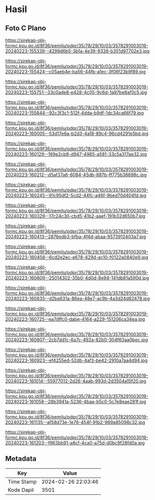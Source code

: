 # Hasil

## Foto C Plano

https://sirekap-obj-formc.kpu.go.id/8f36/pemilu/pdpr/35/78/29/10/03/3578291003019-20240223-155339--4299d6b5-3b1a-4e39-9338-b351d97702e3.jpg

https://sirekap-obj-formc.kpu.go.id/8f36/pemilu/pdpr/35/78/29/10/03/3578291003019-20240223-155424--c05aeb4e-ba56-44fb-a1ec-3f08f23b9f89.jpg

https://sirekap-obj-formc.kpu.go.id/8f36/pemilu/pdpr/35/78/29/10/03/3578291003019-20240223-155751--33c0ade8-e428-4c05-9c6d-1a97be8af0c5.jpg

https://sirekap-obj-formc.kpu.go.id/8f36/pemilu/pdpr/35/78/29/10/03/3578291003019-20240223-155844--92c3f3c1-512f-4dda-b9df-1dc34ca66f79.jpg

https://sirekap-obj-formc.kpu.go.id/8f36/pemilu/pdpr/35/78/29/10/03/3578291003019-20240223-160005--53d17e6a-b2d3-4a18-89c4-96cd4291e5bd.jpg

https://sirekap-obj-formc.kpu.go.id/8f36/pemilu/pdpr/35/78/29/10/03/3578291003019-20240223-160129--169e2cb9-d947-4985-a581-33c5a317ae32.jpg

https://sirekap-obj-formc.kpu.go.id/8f36/pemilu/pdpr/35/78/29/10/03/3578291003019-20240223-160212--d5af37a6-6084-45db-887b-ff775b38698c.jpg

https://sirekap-obj-formc.kpu.go.id/8f36/pemilu/pdpr/35/78/29/10/03/3578291003019-20240223-160245--91c95df2-5cd2-44fc-a46f-9bed70d404fd.jpg

https://sirekap-obj-formc.kpu.go.id/8f36/pemilu/pdpr/35/78/29/10/03/3578291003019-20240223-160329--17c24c30-cbd5-41b2-aaef-191b32d650b7.jpg

https://sirekap-obj-formc.kpu.go.id/8f36/pemilu/pdpr/35/78/29/10/03/3578291003019-20240223-160413--2876edb3-bfba-4f4d-abaa-9573912403a7.jpg

https://sirekap-obj-formc.kpu.go.id/8f36/pemilu/pdpr/35/78/29/10/03/3578291003019-20240223-160458--6cd2e2ec-e678-429d-ac10-f0122a0840e9.jpg

https://sirekap-obj-formc.kpu.go.id/8f36/pemilu/pdpr/35/78/29/10/03/3578291003019-20240223-160609--25014302-35b0-4d0d-8e94-141db81a590d.jpg

https://sirekap-obj-formc.kpu.go.id/8f36/pemilu/pdpr/35/78/29/10/03/3578291003019-20240223-160635--d2ba631a-86ea-48e7-ac9b-4a3d24d82478.jpg

https://sirekap-obj-formc.kpu.go.id/8f36/pemilu/pdpr/35/78/29/10/03/3578291003019-20240223-160725--ea7dffc0-dabe-4164-a229-151206ca34ea.jpg

https://sirekap-obj-formc.kpu.go.id/8f36/pemilu/pdpr/35/78/29/10/03/3578291003019-20240223-160807--2cb7dd1c-6a7c-492a-82b0-304f63aa0bec.jpg

https://sirekap-obj-formc.kpu.go.id/8f36/pemilu/pdpr/35/78/29/10/03/3578291003019-20240223-160923--ef4255ed-52db-4af3-be42-2910a7aa4d94.jpg

https://sirekap-obj-formc.kpu.go.id/8f36/pemilu/pdpr/35/78/29/10/03/3578291003019-20240223-161014--55977012-2d26-4aab-993d-2d3504a15f20.jpg

https://sirekap-obj-formc.kpu.go.id/8f36/pemilu/pdpr/35/78/29/10/03/3578291003019-20240223-161058--28b3941a-5236-4baa-b5c0-5c7e8eae281f.jpg

https://sirekap-obj-formc.kpu.go.id/8f36/pemilu/pdpr/35/78/29/10/03/3578291003019-20240223-161135--af58d73e-1e76-454f-91b2-989a85098c32.jpg

https://sirekap-obj-formc.kpu.go.id/8f36/pemilu/pdpr/35/78/29/10/03/3578291003019-20240223-161203--f963bb91-a8cf-4ca0-a75d-d0bc9f28fd0a.jpg


## Metadata

| Key        | Value               |
| ---------- | ------------------- |
| Time Stamp | 2024-02-26 22:03:46 |
| Kode Dapil | 3501                |



